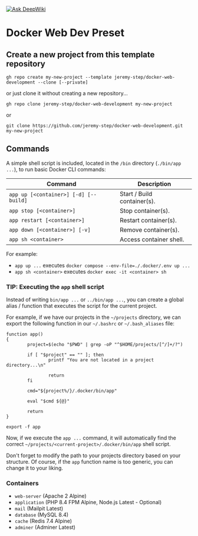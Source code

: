 [![Ask DeepWiki](https://deepwiki.com/badge.svg)](https://deepwiki.com/jeremy-step/docker-web-development)

# Docker Web Dev Preset

## Create a new project from this template repository

```shell
gh repo create my-new-project --template jeremy-step/docker-web-development --clone [--private]
```

or just clone it without creating a new repository...

```shell
gh repo clone jeremy-step/docker-web-development my-new-project
```

or

```shell
git clone https://github.com/jeremy-step/docker-web-development.git my-new-project
```

## Commands

A simple shell script is included, located in the `/bin` directory (`./bin/app ...`), to run basic Docker CLI commands:

| Command                               | Description                 |
| ------------------------------------- | --------------------------- |
| `app up [<container>] [-d] [--build]` | Start / Build container(s). |
| `app stop [<container>]`              | Stop container(s).          |
| `app restart [<container>]`           | Restart container(s).       |
| `app down [<container>] [-v]`         | Remove container(s).        |
| `app sh <container>`                  | Access container shell.     |

For example:

-   `app up ...` executes `docker compose --env-file=./.docker/.env up ...`
-   `app sh <container>` executes `docker exec -it <container> sh`

### TIP: Executing the `app` shell script

Instead of writing `bin/app ...` or `../bin/app ...`, you can create a global alias / function that executes the script for the current project.

For example, if we have our projects in the `~/projects` directory, we can export the following function in our `~/.bashrc` or `~/.bash_aliases` file:

```shell
function app()
{
        project=$(echo "$PWD" | grep -oP "^$HOME/projects/[^/]+/?")

        if [ "$project" == "" ]; then
                printf "You are not located in a project directory...\n"

                return
        fi

        cmd="${project%/}/.docker/bin/app"

        eval "$cmd ${@}"

        return
}

export -f app
```

Now, if we execute the `app ...` command, it will automatically find the correct `~/projects/<current-project>/.docker/bin/app` shell script.

Don't forget to modify the path to your projects directory based on your structure. Of course, if the `app` function name is too generic, you can change it to your liking.

### Containers

-   `web-server` (Apache 2 Alpine)
-   `application` (PHP 8.4 FPM Alpine, Node.js Latest - Optional)
-   `mail` (Mailpit Latest)
-   `database` (MySQL 8.4)
-   `cache` (Redis 7.4 Alpine)
-   `adminer` (Adminer Latest)
